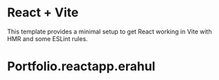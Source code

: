 # React + Vite

This template provides a minimal setup to get React working in Vite with HMR and some ESLint rules.

# Portfolio.reactapp.erahul
